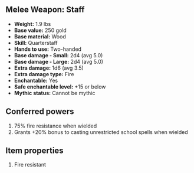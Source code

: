 ## Melee Weapon: Staff
- **Weight:** 1.9 lbs
- **Base value:** 250 gold
- **Base material:** Wood
- **Skill:** Quarterstaff
- **Hands to use:** Two-handed
- **Base damage - Small:** 2d4 (avg 5.0)
- **Base damage - Large:** 2d4 (avg 5.0)
- **Extra damage:** 1d6 (avg 3.5)
- **Extra damage type:** Fire
- **Enchantable:** Yes
- **Safe enchantable level:** +15 or below
- **Mythic status:** Cannot be mythic
## Conferred powers
1. 75% fire resistance when wielded
2. Grants +20% bonus to casting unrestricted school spells when wielded
## Item properties
1. Fire resistant
